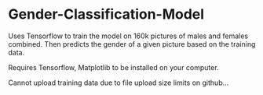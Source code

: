 # Gender-Classification-Model
Uses Tensorflow to train the model on 160k pictures of males and females combined. Then predicts the gender of a given picture based on the training data.

Requires Tensorflow, Matplotlib to be installed on your computer.

Cannot upload training data due to file upload size limits on github...
